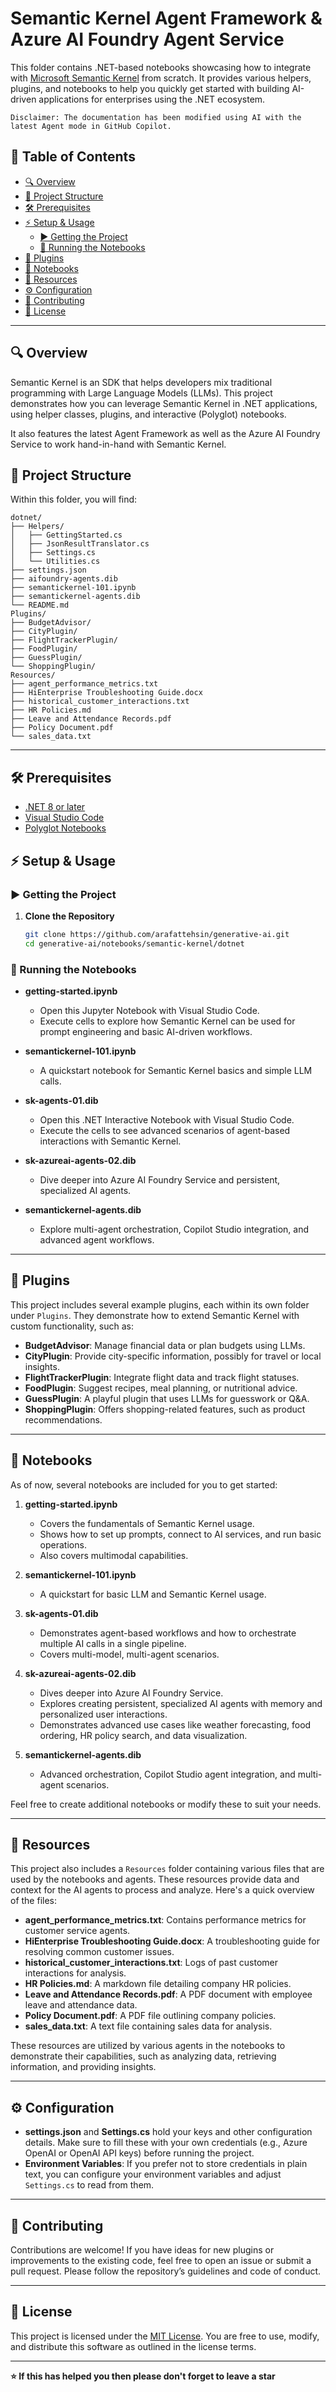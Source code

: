 # Semantic Kernel Agent Framework & Azure AI Foundry Agent Service
This folder contains .NET-based notebooks showcasing how to integrate with [Microsoft Semantic Kernel](https://github.com/microsoft/semantic-kernel) from scratch. It provides various helpers, plugins, and notebooks to help you quickly get started with building AI-driven applications for enterprises using the .NET ecosystem.

`Disclaimer: The documentation has been modified using AI with the latest Agent mode in GitHub Copilot.`

## 📜 Table of Contents

- [🔍 Overview](#-overview)
- [📂 Project Structure](#-project-structure)
- [🛠 Prerequisites](#-prerequisites)
- [⚡ Setup & Usage](#-setup--usage)
  - [▶ Getting the Project](#-getting-the-project)
  - [📖 Running the Notebooks](#-running-the-notebooks)
- [🔌 Plugins](#-plugins)
- [📓 Notebooks](#-notebooks)
- [📂 Resources](#-resources)
- [⚙ Configuration](#-configuration)
- [🤝 Contributing](#-contributing)
- [📜 License](#-license)

---

## 🔍 Overview

Semantic Kernel is an SDK that helps developers mix traditional programming with Large Language Models (LLMs). This project demonstrates how you can leverage Semantic Kernel in .NET applications, using helper classes, plugins, and interactive (Polyglot) notebooks.

It also features the latest Agent Framework as well as the Azure AI Foundry Service to work hand-in-hand with Semantic Kernel.

## 📂 Project Structure

Within this folder, you will find:

```plaintext
dotnet/
├── Helpers/
│   ├── GettingStarted.cs
│   ├── JsonResultTranslator.cs
│   ├── Settings.cs
│   └── Utilities.cs
├── settings.json
├── aifoundry-agents.dib
├── semantickernel-101.ipynb
├── semantickernel-agents.dib
└── README.md
Plugins/
├── BudgetAdvisor/
├── CityPlugin/
├── FlightTrackerPlugin/
├── FoodPlugin/
├── GuessPlugin/
└── ShoppingPlugin/
Resources/
├── agent_performance_metrics.txt
├── HiEnterprise Troubleshooting Guide.docx
├── historical_customer_interactions.txt
├── HR Policies.md
├── Leave and Attendance Records.pdf
├── Policy Document.pdf
└── sales_data.txt
```

---

## 🛠 Prerequisites

- [.NET 8 or later](https://dotnet.microsoft.com/download)
- [Visual Studio Code](https://code.visualstudio.com/)
- [Polyglot Notebooks](https://github.com/dotnet/interactive)

## ⚡ Setup & Usage

### ▶ Getting the Project

1. **Clone the Repository**  
   ```sh
   git clone https://github.com/arafattehsin/generative-ai.git
   cd generative-ai/notebooks/semantic-kernel/dotnet
   ```

### 📖 Running the Notebooks

- **getting-started.ipynb**  
  - Open this Jupyter Notebook with Visual Studio Code.
  - Execute cells to explore how Semantic Kernel can be used for prompt engineering and basic AI-driven workflows.

- **semantickernel-101.ipynb**  
  - A quickstart notebook for Semantic Kernel basics and simple LLM calls.

- **sk-agents-01.dib**  
  - Open this .NET Interactive Notebook with Visual Studio Code.
  - Execute the cells to see advanced scenarios of agent-based interactions with Semantic Kernel.

- **sk-azureai-agents-02.dib**  
  - Dive deeper into Azure AI Foundry Service and persistent, specialized AI agents.

- **semantickernel-agents.dib**  
  - Explore multi-agent orchestration, Copilot Studio integration, and advanced agent workflows.

---

## 🔌 Plugins

This project includes several example plugins, each within its own folder under `Plugins`. They demonstrate how to extend Semantic Kernel with custom functionality, such as:

- **BudgetAdvisor**: Manage financial data or plan budgets using LLMs.  
- **CityPlugin**: Provide city-specific information, possibly for travel or local insights.  
- **FlightTrackerPlugin**: Integrate flight data and track flight statuses.  
- **FoodPlugin**: Suggest recipes, meal planning, or nutritional advice.  
- **GuessPlugin**: A playful plugin that uses LLMs for guesswork or Q&A.  
- **ShoppingPlugin**: Offers shopping-related features, such as product recommendations.

---

## 📓 Notebooks

As of now, several notebooks are included for you to get started:

1. **getting-started.ipynb**  
   - Covers the fundamentals of Semantic Kernel usage.  
   - Shows how to set up prompts, connect to AI services, and run basic operations.  
   - Also covers multimodal capabilities.

2. **semantickernel-101.ipynb**  
   - A quickstart for basic LLM and Semantic Kernel usage.

3. **sk-agents-01.dib**  
   - Demonstrates agent-based workflows and how to orchestrate multiple AI calls in a single pipeline.  
   - Covers multi-model, multi-agent scenarios.

4. **sk-azureai-agents-02.dib**  
   - Dives deeper into Azure AI Foundry Service.  
   - Explores creating persistent, specialized AI agents with memory and personalized user interactions.  
   - Demonstrates advanced use cases like weather forecasting, food ordering, HR policy search, and data visualization.

5. **semantickernel-agents.dib**  
   - Advanced orchestration, Copilot Studio agent integration, and multi-agent scenarios.

Feel free to create additional notebooks or modify these to suit your needs.

---

## 📂 Resources

This project also includes a `Resources` folder containing various files that are used by the notebooks and agents. These resources provide data and context for the AI agents to process and analyze. Here's a quick overview of the files:

- **agent_performance_metrics.txt**: Contains performance metrics for customer service agents.
- **HiEnterprise Troubleshooting Guide.docx**: A troubleshooting guide for resolving common customer issues.
- **historical_customer_interactions.txt**: Logs of past customer interactions for analysis.
- **HR Policies.md**: A markdown file detailing company HR policies.
- **Leave and Attendance Records.pdf**: A PDF document with employee leave and attendance data.
- **Policy Document.pdf**: A PDF file outlining company policies.
- **sales_data.txt**: A text file containing sales data for analysis.

These resources are utilized by various agents in the notebooks to demonstrate their capabilities, such as analyzing data, retrieving information, and providing insights.

---

## ⚙ Configuration

- **settings.json** and **Settings.cs** hold your keys and other configuration details. Make sure to fill these with your own credentials (e.g., Azure OpenAI or OpenAI API keys) before running the project.
- **Environment Variables**: If you prefer not to store credentials in plain text, you can configure your environment variables and adjust `Settings.cs` to read from them.

---

## 🤝 Contributing

Contributions are welcome! If you have ideas for new plugins or improvements to the existing code, feel free to open an issue or submit a pull request. Please follow the repository’s guidelines and code of conduct.

---

## 📜 License

This project is licensed under the [MIT License](https://github.com/arafattehsin/generative-ai/blob/main/LICENSE). You are free to use, modify, and distribute this software as outlined in the license terms.

---

**⭐ If this has helped you then please don't forget to leave a star**

